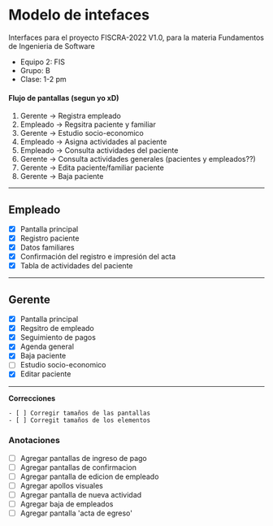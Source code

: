 # Modelo de intefaces


Interfaces para el proyecto FISCRA-2022 V1.0, para la materia Fundamentos de Ingenieria de Software
- Equipo 2: FIS
- Grupo: B
- Clase: 1-2 pm

#### Flujo de pantallas (segun yo xD)
1. Gerente -> Registra empleado
2. Empleado -> Regsitra paciente y familiar
3. Gerente -> Estudio socio-economico
4. Empleado -> Asigna actividades al paciente
5. Empleado -> Consulta actividades del paciente
6. Gerente -> Consulta actividades generales (pacientes y empleados??)
7. Gerente -> Edita paciente/familiar paciente
8. Gerente -> Baja paciente


---


## Empleado
- [x] Pantalla principal
- [x] Registro paciente
- [x] Datos familiares
- [x] Confirmación del registro e impresión del acta
- [x] Tabla de actividades del paciente
--- 


## Gerente
- [x] Pantalla principal
- [x] Regsitro de empleado
- [x] Seguimiento de pagos
- [x] Agenda general
- [x] Baja paciente
- [ ] Estudio socio-economico
- [x] Editar paciente
---

**Correcciones**

	- [ ] Corregir tamaños de las pantallas
	- [ ] Corregit tamaños de los elementos

### Anotaciones
- [ ] Agregar pantallas de ingreso de pago
- [ ] Agregar pantallas de confirmacion
- [ ] Agregar pantalla de edicion de empleado
- [ ] Agregar apollos visuales
- [ ] Agregar pantalla de nueva actividad
- [ ] Agregar baja de empleados
- [ ] Agregar pantalla 'acta de egreso'
